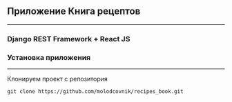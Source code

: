 

## Приложение Книга рецептов

---
### Django REST Framework + React JS


### Установка приложения
____
Клонируем проект с репозитория 
```
git clone https://github.com/molodcovnik/recipes_book.git
```